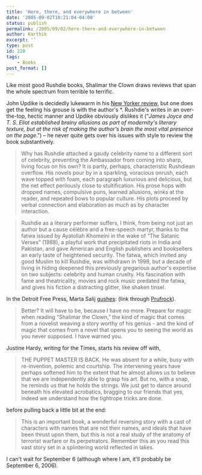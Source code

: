 ```yaml
---
title: 'Here, there, and everywhere in between'
date: '2005-09-02T10:21:04-04:00'
status: publish
permalink: /2005/09/02/here-there-and-everywhere-in-between
author: Karthik
excerpt: ''
type: post
id: 220
tags:
    - Books
post_format: []
---
```

Like most good Rushdie books, Shalimar the Clown draws reviews that span the whole spectrum from terrible to terrific.

John Updike is decidedly lukewarm in his [New Yorker review](http://www.newyorker.com/critics/books/articles/050905crbo_books), but one does get the feeling his grouse is with the author's *. Rushdie's writes in an over-the-top, hectic manner and Updike obviously dislikes it (“*James Joyce and T. S. Eliot established brainy allusions as part of modernity's literary texture, but at the risk of making the author's brain the most vital presence on the page*.”) – he never quite gets over his issues with style to review the book substantively.

> Why has Rushdie attached a gaudy celebrity name to a different sort of celebrity, preventing the Ambassador from coming into sharp, living focus on his own? It is partly, perhaps, characteristic Rushdiean overflow. His novels pour by in a sparkling, voracious onrush, each wave topped with foam, each paragraph luxurious and delicious, but the net effect perilously close to stultification. His prose hops with dropped names, compulsive puns, learned allusions, winks at the reader, and repeated bows to popular culture. His plots proceed by verbal connection and elaboration as much as by character interaction.

> Rushdie as a literary performer suffers, I think, from being not just an author but a cause célèbre and a free-speech martyr, thanks to the fatwa issued by Ayatollah Khomeini in the wake of “The Satanic Verses” (1988), a playful work that precipitated riots in India and Pakistan, and gave American and English publishers and booksellers an early taste of heightened security. The fatwa, which invited any good Muslim to kill Rushdie, was withdrawn in 1998, but a decade of living in hiding deepened this previously gregarious author's expertise on two subjects: celebrity and human cruelty. His fascination with fame and theatricality, movies and rock music predated the fatwa, and gives his fiction a distracting glitter, like shaken tinsel.

In the Detroit Free Press, Marta Salij [gushes](http://www.freep.com/features/books/salij28e_20050828.htm): (link through [Prufrock](http://prufrockspage.blogspot.com/)).

> Better? It will have to be, because I have no more. Prepare for magic when reading “Shalimar the Clown,” the kind of magic that comes from a novelist weaving a story worthy of his genius  -  and the kind of magic that comes from a novel that opens you to seeing the world as you never supposed. I have warned you.

Justine Hardy, writing for the Times, starts his review off with,

> THE PUPPET MASTER IS BACK. He was absent for a while, busy with re-invention, polemic and courtship. The intervening years have perhaps softened him to the extent that he almost allows us to believe that we are independently able to grasp his art. But no, with a snap, he reminds us that he holds the strings. We just get to dance around beneath his elevated acrobatics, bragging to our friends that yes, indeed we understand how the tightrope tricks are done.

before pulling back a little bit at the end:

> This is an important book, a wonderful reversing story with a cast of characters with names that are not their names, and ideals that have been thrust upon them, but this is not a real study of the anatomy of terrorist warfare or its perpetrators. Remember this as you read this vast story set in a splintering world reflected in lakes.

I can't wait for September 6 (although where I am, it'll probably be September 6, 2006).